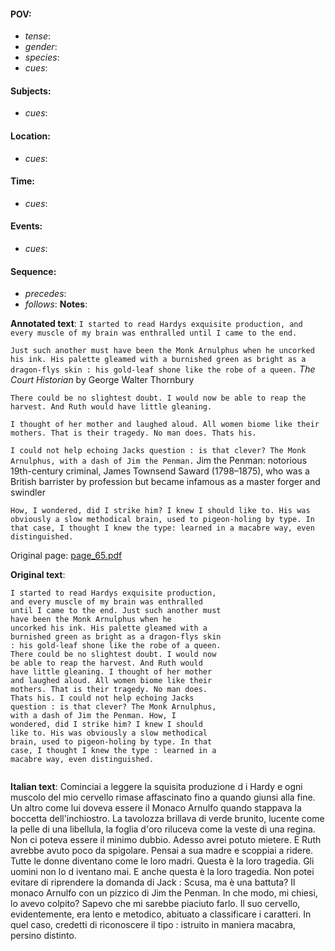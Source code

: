 #### POV: 
  - *tense*:
  - *gender*:
  - *species*:
  - *cues*:
#### Subjects:
  - *cues*:
#### Location:
  - *cues*:
#### Time:
  - *cues*:
#### Events:
  - *cues*:
#### Sequence:
  - *precedes*: 
  - *follows*:
**Notes**:


**Annotated text**:
`I started to read Hardys exquisite production, and every muscle of my brain was enthralled until I came to the end.`

`Just such another must have been the Monk Arnulphus when he uncorked his ink. His palette gleamed with a burnished green as bright as a dragon-flys skin : his gold-leaf shone like the robe of a queen.` _The Court Historian_ by George Walter Thornbury

`There could be no slightest doubt. I would now be able to reap the harvest. And Ruth would have little gleaning.`

`I thought of her mother and laughed aloud. All women biome like their mothers. That is their tragedy. No man does. Thats his.`

`I could not help echoing Jacks question : is that clever? The Monk Arnulphus, with a dash of Jim the Penman.` Jim the Penman: notorious 19th-century criminal, James Townsend Saward (1798–1875), who was a British barrister by profession but became infamous as a master forger and swindler

`How, I wondered, did I strike him? I knew I should like to. His was obviously a slow methodical brain, used to pigeon-holing by type. In that case, I thought I knew the type: learned in a macabre way, even distinguished.`



Original page:
[page_65.pdf](https://github.com/vigji/cainjb/blob/main/source_material/pages/page_65.pdf)

**Original text**:
```
I started to read Hardys exquisite production, 
and every muscle of my brain was enthralled 
until I came to the end. Just such another must 
have been the Monk Arnulphus when he 
uncorked his ink. His palette gleamed with a 
burnished green as bright as a dragon-flys skin 
: his gold-leaf shone like the robe of a queen. 
There could be no slightest doubt. I would now 
be able to reap the harvest. And Ruth would 
have little gleaning. I thought of her mother 
and laughed aloud. All women biome like their 
mothers. That is their tragedy. No man does. 
Thats his. I could not help echoing Jacks 
question : is that clever? The Monk Arnulphus, 
with a dash of Jim the Penman. How, I 
wondered, did I strike him? I knew I should 
like to. His was obviously a slow methodical 
brain, used to pigeon-holing by type. In that 
case, I thought I knew the type : learned in a 
macabre way, even distinguished. 
```

```
```

**Italian text**:
Cominciai a leggere la squisita produzione d i Hardy e
ogni muscolo del mio cervello rimase affascinato fino
a quando giunsi alla fine. Un altro come lui doveva
essere il Monaco Arnulfo quando stappava la boccetta
dell'inchiostro. La tavolozza brillava di verde brunito,
lucente come la pelle di una libellula, la foglia d'oro
riluceva come la veste di una regina. Non ci poteva
essere il minimo dubbio. Adesso avrei potuto mietere.
E Ruth avrebbe avuto poco da spigolare. Pensai a
sua madre e scoppiai a ridere. Tutte le donne diventano
come le loro madri. Questa è la loro tragedia.
Gli uomini non lo d iventano mai. E anche questa è
la loro tragedia. Non potei evitare di riprendere la
domanda di Jack : Scusa, ma è una battuta? Il monaco
Arnulfo con un pizzico di Jim the Penman. In
che modo, mi chiesi, lo avevo colpito? Sapevo che
mi sarebbe piaciuto farlo. Il suo cervello, evidentemente,
era lento e metodico, abituato a classificare
i caratteri. In quel caso, credetti di riconoscere il
tipo : istruito in maniera macabra, persino distinto.

